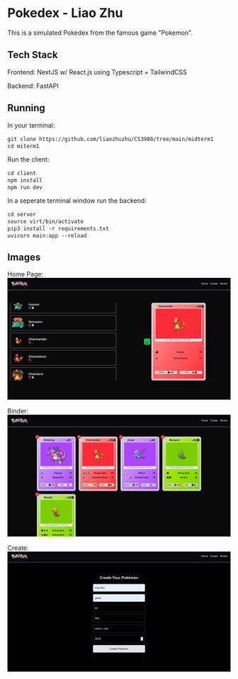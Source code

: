 # Pokedex - Liao Zhu

This is a simulated Pokedex from the famous game "Pokemon".

## Tech Stack

Frontend: NextJS w/ React.js using Typescript + TailwindCSS

Backend: FastAPI

## Running
In your terminal:
```
git clone https://github.com/liaozhuzhu/CS3980/tree/main/midterm1
cd miterm1
```
Run the client:
```
cd client
npm install
npm run dev
```
In a seperate terminal window run the backend:
```
cd server
source virt/bin/activate
pip3 install -r requirements.txt
uvicorn main:app --reload
```

## Images
Home Page:
![home](home.png)

Binder:
![binder](binder.png)

Create:
![create](create.png)
